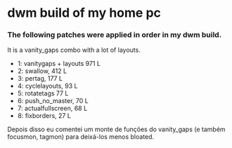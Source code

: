 # dwm build of my home pc

### The following patches were applied in order in my dwm build.

It is a vanity_gaps combo with a lot of layouts.
* 1: vanitygaps + layouts         971 L
* 2: swallow,                     412 L
* 3: pertag,                      177 L
* 4: cyclelayouts,                 93 L
* 5: rotatetags                    77 L
* 6: push_no_master,               70 L
* 7: actualfullscreen,             68 L
* 8: fixborders,                   27 L

Depois disso eu comentei um monte de funções do
vanity_gaps (e também focusmon, tagmon) para
deixá-los menos bloated.
